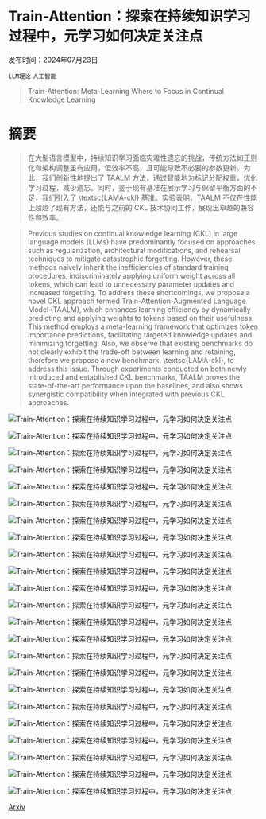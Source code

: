 # Train-Attention：探索在持续知识学习过程中，元学习如何决定关注点

发布时间：2024年07月23日

`LLM理论` `人工智能`

> Train-Attention: Meta-Learning Where to Focus in Continual Knowledge Learning

# 摘要

> 在大型语言模型中，持续知识学习面临灾难性遗忘的挑战，传统方法如正则化和架构调整虽有应用，但效率不高，且可能导致不必要的参数更新。为此，我们创新性地提出了 TAALM 方法，通过智能地为标记分配权重，优化学习过程，减少遗忘。同时，鉴于现有基准在展示学习与保留平衡方面的不足，我们引入了 \textsc{LAMA-ckl} 基准。实验表明，TAALM 不仅在性能上超越了现有方法，还能与之前的 CKL 技术协同工作，展现出卓越的兼容性和效率。

> Previous studies on continual knowledge learning (CKL) in large language models (LLMs) have predominantly focused on approaches such as regularization, architectural modifications, and rehearsal techniques to mitigate catastrophic forgetting. However, these methods naively inherit the inefficiencies of standard training procedures, indiscriminately applying uniform weight across all tokens, which can lead to unnecessary parameter updates and increased forgetting. To address these shortcomings, we propose a novel CKL approach termed Train-Attention-Augmented Language Model (TAALM), which enhances learning efficiency by dynamically predicting and applying weights to tokens based on their usefulness. This method employs a meta-learning framework that optimizes token importance predictions, facilitating targeted knowledge updates and minimizing forgetting. Also, we observe that existing benchmarks do not clearly exhibit the trade-off between learning and retaining, therefore we propose a new benchmark, \textsc{LAMA-ckl}, to address this issue. Through experiments conducted on both newly introduced and established CKL benchmarks, TAALM proves the state-of-the-art performance upon the baselines, and also shows synergistic compatibility when integrated with previous CKL approaches.

![Train-Attention：探索在持续知识学习过程中，元学习如何决定关注点](../../../paper_images/2407.16920/theme1_importance.png)

![Train-Attention：探索在持续知识学习过程中，元学习如何决定关注点](../../../paper_images/2407.16920/architecture_inference-3.png)

![Train-Attention：探索在持续知识学习过程中，元学习如何决定关注点](../../../paper_images/2407.16920/lama_ckl.png)

![Train-Attention：探索在持续知识学习过程中，元学习如何决定关注点](../../../paper_images/2407.16920/TA_lama.png)

![Train-Attention：探索在持续知识学习过程中，元学习如何决定关注点](../../../paper_images/2407.16920/lama_7b_to_learn_TAALM.png)

![Train-Attention：探索在持续知识学习过程中，元学习如何决定关注点](../../../paper_images/2407.16920/lama_7b_not_to_forget_TAALM.png)

![Train-Attention：探索在持续知识学习过程中，元学习如何决定关注点](../../../paper_images/2407.16920/oracle_1_TAALM.png)

![Train-Attention：探索在持续知识学习过程中，元学习如何决定关注点](../../../paper_images/2407.16920/oracle_2_TAALM.png)

![Train-Attention：探索在持续知识学习过程中，元学习如何决定关注点](../../../paper_images/2407.16920/LAMA-CKL_distribution.png)

![Train-Attention：探索在持续知识学习过程中，元学习如何决定关注点](../../../paper_images/2407.16920/lama_1b_to_learn_TAALM.png)

![Train-Attention：探索在持续知识学习过程中，元学习如何决定关注点](../../../paper_images/2407.16920/lama_1b_not_to_forget_TAALM.png)

![Train-Attention：探索在持续知识学习过程中，元学习如何决定关注点](../../../paper_images/2407.16920/comb_mixreview.png)

![Train-Attention：探索在持续知识学习过程中，元学习如何决定关注点](../../../paper_images/2407.16920/comb_recadam.png)

![Train-Attention：探索在持续知识学习过程中，元学习如何决定关注点](../../../paper_images/2407.16920/comb_kadapter.png)

![Train-Attention：探索在持续知识学习过程中，元学习如何决定关注点](../../../paper_images/2407.16920/lama_7b_to_learn_ablation.png)

![Train-Attention：探索在持续知识学习过程中，元学习如何决定关注点](../../../paper_images/2407.16920/lama_7b_not_to_forget_ablation.png)

![Train-Attention：探索在持续知识学习过程中，元学习如何决定关注点](../../../paper_images/2407.16920/model_variation.png)

![Train-Attention：探索在持续知识学习过程中，元学习如何决定关注点](../../../paper_images/2407.16920/model_variation_lines.png)

![Train-Attention：探索在持续知识学习过程中，元学习如何决定关注点](../../../paper_images/2407.16920/lama_7b_to_learn_sigma.png)

![Train-Attention：探索在持续知识学习过程中，元学习如何决定关注点](../../../paper_images/2407.16920/lama_7b_not_to_forget_sigma.png)

![Train-Attention：探索在持续知识学习过程中，元学习如何决定关注点](../../../paper_images/2407.16920/schematic_descriptive.png)

![Train-Attention：探索在持续知识学习过程中，元学习如何决定关注点](../../../paper_images/2407.16920/twiki_qlora_vector.png)

![Train-Attention：探索在持续知识学习过程中，元学习如何决定关注点](../../../paper_images/2407.16920/twiki_kadapter_vector.png)

[Arxiv](https://arxiv.org/abs/2407.16920)